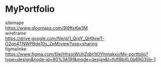 # MyPortfolio
sitemape <br> https://www.gloomaps.com/9j9ftxKw3M <br>
wireframe <br> https://drive.google.com/file/d/1_QrpY_QH9xwT-O2qo4TNWPBdq10s_ZpM/view?usp=sharing <br>
figmalinke <br> https://www.figma.com/file/HhsoiWUhZdbt1tOYhmqkxv/My-portfolio?type=design&node-id=80%3A191&mode=design&t=foftBbXL0b69G3Ve-1
